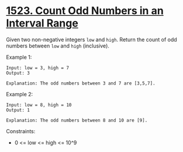 # [1523. Count Odd Numbers in an Interval Range](https://leetcode.com/problems/count-odd-numbers-in-an-interval-range/description/)

Given two non-negative integers `low` and `high`. Return the count of odd numbers between `low` and `high` (inclusive).

 

Example 1:

    Input: low = 3, high = 7
    Output: 3

    Explanation: The odd numbers between 3 and 7 are [3,5,7].

Example 2:

    Input: low = 8, high = 10
    Output: 1

    Explanation: The odd numbers between 8 and 10 are [9].
 

Constraints:

* 0 <= low <= high <= 10^9